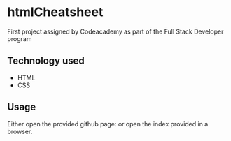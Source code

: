 # htmlCheatsheet
First project assigned by Codeacademy as part of the Full Stack Developer program

## Technology used
* HTML
* CSS

## Usage
Either open the provided github page: 
or open the index provided in a browser.
